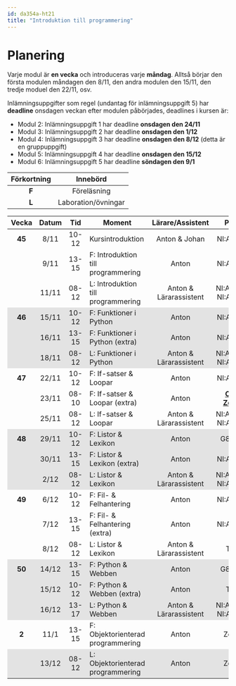 ```yaml
---
id: da354a-ht21
title: "Introduktion till programmering"
---
```


# Planering

Varje modul är **en vecka** och introduceras varje **måndag**. Alltså börjar den första modulen måndagen den 8/11, den andra modulen den 15/11, den tredje moduel den 22/11, osv.

Inlämningsuppgifter som regel (undantag för inlämningsuppgift 5) har **deadline** onsdagen veckan efter modulen påbörjades, deadlines i kursen är:
- Modul 2: Inlämningsuppgift 1 har deadline **onsdagen den 24/11**
- Modul 3: Inlämningsuppgift 2 har deadline **onsdagen den 1/12**
- Modul 4: Inlämningsuppgift 3 har deadline **onsdagen den 8/12** (detta är en gruppuppgift)
- Modul 5: Inlämningsuppgift 4 har deadline **onsdagen den 15/12**
- Modul 6: Inlämningsuppgift 5 har deadline **söndagen den 9/1**

| Förkortning | Innebörd |
|:-----:|:-----:|
|**F** | Föreläsning |
|**L** | Laboration/övningar |

<style>
#plan-table tr.odd {
    background-color: rgba(0, 0, 0, 0.1);
}

#plan-table tr td {
    text-align: center;
}

#plan-table tr td:nth-child(4) {
    text-align: left;
}
#plan-table tr td:first-child {
    font-weight: bold;
}

</style>

<table id="plan-table">
	<thead>
		<tr>
			<th>Vecka</th>
			<th>Datum</th>
			<th>Tid</th>
			<th>Moment</th>
			<th>Lärare/Assistent</th>
			<th>Plats</th>
            <th>Modul</th>
		</tr>
	</thead>
	<tbody>
		<tr>
			<td>45</td>
			<td>8/11</td>
			<td>10-12</td>
			<td>Kursintroduktion</td>
			<td>Anton & Johan</td>
			<td>NI:A0606</td>
            <td></td>
		</tr>
		<tr>
            <td></td>
			<td>9/11</td>
			<td>13-15</td>
			<td>F: Introduktion till programmering</td>
			<td>Anton</td>
			<td>NI:A0506</td>
            <td rowspan="2">1</td>
		</tr>
		<tr>
			<td></td>
			<td>11/11</td>
			<td>08-12</td>
			<td>L: Introduktion till programmering</td>
			<td>Anton & Lärarassistent</td>
			<td>NI:A0314, NI:A0407</td>
		</tr>
		<tr class="odd">
            <td>46</td>
			<td>15/11</td>
			<td>10-12</td>
			<td>F: Funktioner i Python</td>
			<td>Anton</td>
			<td>NI:A0407</td>
            <td rowspan="3">2</td>
		</tr>
		<tr class="odd">
            <td></td>
			<td>16/11</td>
			<td>13-15</td>
			<td>F: Funktioner i Python (extra)</td>
			<td>Anton</td>
			<td>NI:A0606</td>
		</tr>
		<tr class="odd">
			<td></td>
			<td>18/11</td>
			<td>08-12</td>
			<td>L: Funktioner i Python</td>
			<td>Anton & Lärarassistent</td>
			<td>NI:A0307, NI:A0314	</td>
		</tr>
		<tr>
            <td>47</td>
			<td>22/11</td>
			<td>10-12</td>
			<td>F: If-satser &amp; Loopar</td>
			<td>Anton</td>
			<td>NI:A0606</td>
			<td rowspan="3">3</td>
		</tr>
		<tr>
            <td></td>
			<td>23/11</td>
			<td>08-10</td>
			<td>F: If-satser &amp; Loopar (extra)</td>
			<td>Anton</td>
			<td><strong><a href="https://mau-se.zoom.us/j/66538476603" target="_blank">Obs. Zoom</a></strong></td>
		</tr>
		<tr>
            <td></td>
			<td>25/11</td>
			<td>08-12</td>
			<td>L: If-satser &amp; Loopar</td>
			<td>Anton & Lärarassistent</td>
			<td>NI:A0314, NI:A0406</td>
		</tr>
		<tr class="odd">
			<td>48</td>
			<td>29/11</td>
			<td>10-12</td>
			<td>F: Listor &amp; Lexikon</td>
			<td>Anton</td>
			<td>G8:505</td>
			<td rowspan="3">4</td>
		</tr>
		<tr class="odd">
            <td></td>
			<td>30/11</td>
			<td>13-15</td>
			<td>F: Listor &amp; Lexikon (extra)</td>
			<td>Anton</td>
			<td>NI:A0406</td>
		</tr>
		<tr class="odd">
            <td></td>
			<td>2/12</td>
			<td>08-12</td>
			<td>L: Listor &amp; Lexikon</td>
			<td>Anton & Lärarassistent</td>
			<td>NI:A0314, NI:A0406</td>
		</tr>
		<tr>
            <td>49</td>
			<td>6/12</td>
			<td>10-12</td>
			<td>F: Fil- &amp; Felhantering</td>
			<td>Anton</td>
			<td>NI:A0306</td>
			<td rowspan="3">5</td>
		</tr>
		<tr>
			<td></td>
			<td>7/12</td>
			<td>13-15</td>
			<td>F: Fil- &amp; Felhantering (extra)</td>
			<td>Anton</td>
			<td>NI:A0306</td>
		</tr>
		<tr>
            <td></td>
			<td>8/12</td>
			<td>08-12</td>
			<td>L: Listor &amp; Lexikon</td>
			<td>Anton & Lärarassistent</td>
			<td>TBD</td>
		</tr>
		<tr class="odd">
            <td>50</td>
			<td>14/12</td>
			<td>13-15</td>
			<td>F: Python &amp; Webben</td>
			<td>Anton</td>
			<td>G8:104</td>
			<td rowspan="3">6</td>
		</tr>
		<tr class="odd">
            <td></td>
			<td>15/12</td>
			<td>10-12</td>
			<td>F: Python &amp; Webben (extra)</td>
			<td>Anton</td>
			<td>TBD</td>
		</tr>
		<tr class="odd">
			<td></td>
			<td>16/12</td>
			<td>13-17</td>
			<td>L: Python &amp; Webben</td>
			<td>Anton & Lärarassistent</td>
			<td>NI:A0306, NI:A0314</td>
		</tr>
		<tr>
            <td>2</td>
			<td>11/1</td>
			<td>13-15</td>
			<td>F: Objektorienterad programmering</td>
			<td>Anton</td>
			<td>Zoom</td>
			<td rowspan="2">7</td>
		</tr>
		<tr class="odd">
            <td></td>
			<td>13/12</td>
			<td>08-12</td>
			<td>L: Objektorienterad programmering</td>
			<td>Anton</td>
			<td>Zoom</td>
		</tr>
	</tbody>
</table>

<!--
|:-----:|:-----:|:-----:|------------------------------------|------------------|----------------|
| Vecka | Datum |  Tid  | Moment                             | Lärare/Assistent | Plats          |
|:-----:|:-----:|:-----:|------------------------------------|:----------------:|:--------------:|
|   46  | 10/11 | 10-12 | Kursintroduktion                   | Anton            | Zoom           |
|       | 11/11 | 13-15 | F: Introduktion till programmering | Anton            | Zoom           |
|   47  | 16/11 | 13-17 | L: Introduktion till programmering | Amanda           | Discord        |
|       | 17/11 | 08-12 | L: Introduktion till programmering | Anton            | Discord        |
|       | 18/11 | 13-15 | F: Funktioner i Python             | Anton            | Zoom           |
|       | 20/11 | 09-12 | F+L: Funktioner i Python           | Anton            | Zoom + Discord |
|   48  | 23/11 | 13-17 | L: Funktioner i Python             | Amanda           | Discord        |
|       | 24/11 | 08-12 | L: Funktioner i Python             | Anton            | Discord        |
|       | 25/11 | 13-15 | F: If-satser & Loopar              | Anton            | Zoom           |
|       | 27/11 | 09-12 | F+L: If-satser & Loopar            | Anton            | Zoom + Discord |
|   49  | 30/11 | 13-17 | L: If-satser & Loopar              | Amanda           | Discord        |
|       |  1/12 | 08-12 | L: If-satser & Loopar              | Anton            | Discord        |
|       |  2/12 | 13-15 | F: Listor & Lexikon                | Anton            | Zoom           |
|       |  4/12 | 09-12 | F+L: Listor & Lexikon              | Anton            | Zoom + Discord |
|   50  |  7/12 | 13-17 | L: Listor & Lexikon                | Amanda           | Discord        |
|       | 8/12  | 08-12 | L: Listor & Lexikon                | Anton            | Discord        |
|       | 9/12  | 13-15 | F: Fil- & Felhantering             | Anton            | Zoom           |
|       | 11/12 | 9-12  | F+L: Fil- & Felhantering           | Anton            | Zoom + Discord |
| 51    | 14/12 | 13-17 | L: Fil- & Felhantering             | Amanda           | Discord        |
|       | 15/12 | 08-12 | L: Fil- & Felhantering             | Anton            | Discord        |
|       | 16/12 | 13-15 | F: Python & Webben                 | Anton            | Zoom           |
|       | 18/12 | 09-12 | F+L: Python & Webben               | Anton            | Zoom + Discord |
| 1     | 7/1   | 13-17 | L: Extra                           | Amanda           | Discord        |
| 2     | 12/1  | 10-12 | F: Objektorienterad programmering  | Anton            | Zoom           |
|       | 13/1  | 13-17 | L: Objektorienterad programmering  | Amanda           | Discord        |
-->